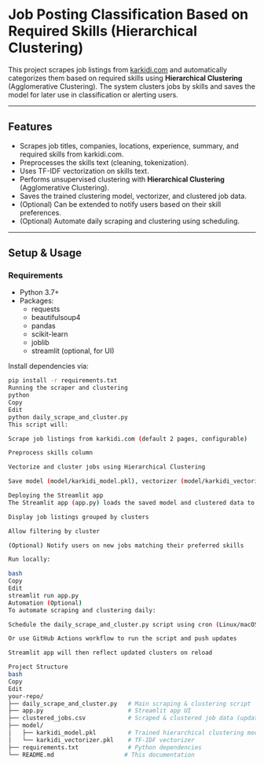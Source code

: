 # Job Posting Classification Based on Required Skills (Hierarchical Clustering)

This project scrapes job listings from [karkidi.com](https://www.karkidi.com) and automatically categorizes them based on required skills using **Hierarchical Clustering** (Agglomerative Clustering). The system clusters jobs by skills and saves the model for later use in classification or alerting users.

---

## Features

- Scrapes job titles, companies, locations, experience, summary, and required skills from karkidi.com.
- Preprocesses the skills text (cleaning, tokenization).
- Uses TF-IDF vectorization on skills text.
- Performs unsupervised clustering with **Hierarchical Clustering** (Agglomerative Clustering).
- Saves the trained clustering model, vectorizer, and clustered job data.
- (Optional) Can be extended to notify users based on their skill preferences.
- (Optional) Automate daily scraping and clustering using scheduling.

---

## Setup & Usage

### Requirements

- Python 3.7+
- Packages:
  - requests
  - beautifulsoup4
  - pandas
  - scikit-learn
  - joblib
  - streamlit (optional, for UI)

Install dependencies via:

```bash
pip install -r requirements.txt
Running the scraper and clustering
python
Copy
Edit
python daily_scrape_and_cluster.py
This script will:

Scrape job listings from karkidi.com (default 2 pages, configurable)

Preprocess skills column

Vectorize and cluster jobs using Hierarchical Clustering

Save model (model/karkidi_model.pkl), vectorizer (model/karkidi_vectorizer.pkl), and clustered data (clustered_jobs.csv)

Deploying the Streamlit app
The Streamlit app (app.py) loads the saved model and clustered data to:

Display job listings grouped by clusters

Allow filtering by cluster

(Optional) Notify users on new jobs matching their preferred skills

Run locally:

bash
Copy
Edit
streamlit run app.py
Automation (Optional)
To automate scraping and clustering daily:

Schedule the daily_scrape_and_cluster.py script using cron (Linux/macOS) or Task Scheduler (Windows)

Or use GitHub Actions workflow to run the script and push updates

Streamlit app will then reflect updated clusters on reload

Project Structure
bash
Copy
Edit
your-repo/
├── daily_scrape_and_cluster.py   # Main scraping & clustering script
├── app.py                        # Streamlit app UI
├── clustered_jobs.csv            # Scraped & clustered job data (updated regularly)
├── model/
│   ├── karkidi_model.pkl         # Trained hierarchical clustering model
│   └── karkidi_vectorizer.pkl    # TF-IDF vectorizer
├── requirements.txt              # Python dependencies
└── README.md                    # This documentation

